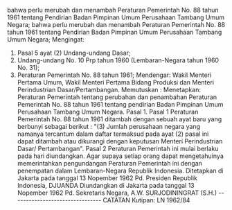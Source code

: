  bahwa perlu merubah dan menambah Peraturan Pemerintah No. 88 tahun 1961 tentang Pendirian Badan Pimpinan Umum Perusahaan Tambang Umum Negara; bahwa perlu merubah dan menambah Peraturan Pemerintah No. 88 tahun 1961 tentang Pendirian Badan Pimpinan Umum Perusahaan Tambang Umum Negara;
Mengingat:

1. Pasal 5 ayat (2) Undang-undang Dasar;
2. Undang-undang No. 10 Prp tahun 1960 (Lembaran-Negara tahun 1960 No. 31);
3. Peraturan Pemerintah No. 88 tahun 1961; Mendengar: Wakil Menteri Pertama Umum, Wakil Menteri Pertama Bidang Produksi dan Menteri Perindustrian Dasar/Pertambangan. Memutuskan : Menetapkan: Peraturan Pemerintah tentang perubahan dan penambahan Peraturan Pemerintah No. 88 tahun 1961 tentang pendirian Badan Pimpinan Umum Perusahaan Tambang Umum Negara. Pasal 1. Pasal 1 Peraturan Pemerintah No. 88 tahun 1961 ditambah dengan sebuah ayat baru yang berbunyi sebagai berikut : "(3) Jumlah perusahaan negara yang namanya tercantum dalam daftar termaksud pada ayat (2) pasal ini dapat ditambah atau dikurangi dengan keputusan Menteri Perindustrian Dasar/ Pertambangan". Pasal 2 Peraturan Pemerintah ini mulai berlaku pada hari diundangkan. Agar supaya setiap orang dapat mengetahuinya memerintahkan pengundangan Peraturan Pemerintah ini dengan penempatan dalam Lembaran-Negara Republik Indonesia. Ditetapkan di Jakarta pada tanggal 13 Nopember 1962 Pd. Presiden Republik Indonesia, DJUANDA Diundangkan di Jakarta pada tanggal 13 Nopember 1962 Pd. Sekretaris Negara, A.W. SURJODININGRAT (S.H.) -------------------------------- CATATAN Kutipan: LN 1962/84
